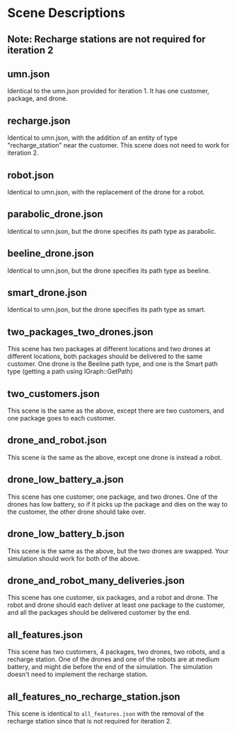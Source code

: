 # Scene Descriptions

## Note: Recharge stations are not required for iteration 2

## umn.json

Identical to the umn.json provided for iteration 1. It has one customer, package, and drone.

## recharge.json

Identical to umn.json, with the addition of an entity of type "recharge_station" near the customer. This scene does not need to work for iteration 2.

## robot.json

Identical to umn.json, with the replacement of the drone for a robot.

## parabolic_drone.json

Identical to umn.json, but the drone specifies its path type as parabolic.

## beeline_drone.json

Identical to umn.json, but the drone specifies its path type as beeline.

## smart_drone.json

Identical to umn.json, but the drone specifies its path type as smart.

## two_packages_two_drones.json

This scene has two packages at different locations and two drones at different locations, both packages should be delivered to the same customer. One drone is the Beeline path type, and one is the Smart path type (getting a path using IGraph::GetPath)

## two_customers.json

This scene is the same as the above, except there are two customers, and one package goes to each customer.

## drone_and_robot.json

This scene is the same as the above, except one drone is instead a robot.

## drone_low_battery_a.json

This scene has one customer, one package, and two drones. One of the drones has low battery, so if it picks up the package and dies on the way to the customer, the other drone should take over.

## drone_low_battery_b.json

This scene is the same as the above, but the two drones are swapped. Your simulation should work for both of the above.

## drone_and_robot_many_deliveries.json

This scene has one customer, six packages, and a robot and drone. The robot and drone should each deliver at least one package to the customer, and all the packages should be delivered customer by the end.

## all_features.json

This scene has two customers, 4 packages, two drones, two robots, and a recharge station. One of the drones and one of the robots are at medium battery, and might die before the end of the simulation. The simulation doesn't need to implement the recharge station.

## all_features_no_recharge_station.json

This scene is identical to `all_features.json` with the removal of the recharge station since that is not required for iteration 2.

